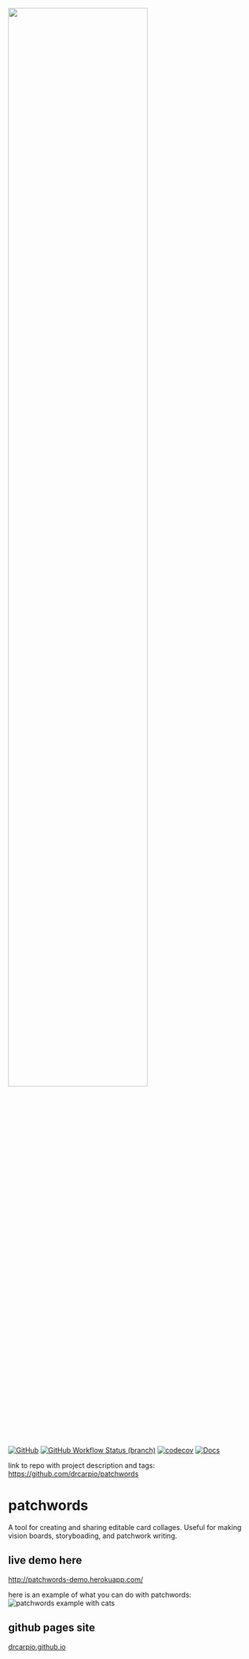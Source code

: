 <img src="https://github.com/drcarpio/patchwords/blob/master/images/original-logo.png" width="75%"></image>
<br>
[![GitHub](https://img.shields.io/github/license/drcarpio/patchwords)](https://img.shields.io/github/license/drcarpio/patchwords)
[![GitHub Workflow Status (branch)](https://img.shields.io/github/workflow/status/drcarpio/patchwords/CI/master)](https://img.shields.io/github/workflow/status/drcarpio/patchwords/CI/master)
[![codecov](https://codecov.io/gh/drcarpio/patchwords/branch/master/graph/badge.svg)](https://codecov.io/gh/drcarpio/patchwords)
[![Docs](https://img.shields.io/readthedocs/patchwords.svg)](https://patchwords.readthedocs.io)



link to repo with project description and tags: https://github.com/drcarpio/patchwords



# patchwords
A tool for creating and sharing editable card collages. Useful for making vision boards, storyboading, and patchwork writing. 


## live demo here
http://patchwords-demo.herokuapp.com/


here is an example of what you can do with patchwords:
![patchwords example with cats](https://github.com/drcarpio/patchwords/blob/master/images/cat-example.png)

## github pages site
[drcarpio.github.io](https://drcarpio.github.io)
